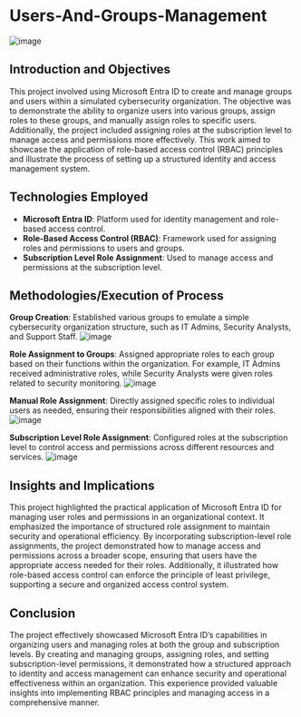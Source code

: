 # Users-And-Groups-Management
![image](https://github.com/user-attachments/assets/4f6f934e-602a-493a-8a4f-5bc88a727480)

## Introduction and Objectives
This project involved using Microsoft Entra ID to create and manage groups and users within a simulated cybersecurity organization. The objective was to demonstrate the ability to organize users into various groups, assign roles to these groups, and manually assign roles to specific users. Additionally, the project included assigning roles at the subscription level to manage access and permissions more effectively. This work aimed to showcase the application of role-based access control (RBAC) principles and illustrate the process of setting up a structured identity and access management system.

## Technologies Employed
- <b>Microsoft Entra ID</b>: Platform used for identity management and role-based access control.
- <b>Role-Based Access Control (RBAC)</b>: Framework used for assigning roles and permissions to users and groups.
- <b>Subscription Level Role Assignment</b>: Used to manage access and permissions at the subscription level.

## Methodologies/Execution of Process
<b>Group Creation</b>: Established various groups to emulate a simple cybersecurity organization structure, such as IT Admins, Security Analysts, and Support Staff.
![image](https://github.com/user-attachments/assets/66edce18-e197-4564-80a2-9ad20abafa89)

<b>Role Assignment to Groups</b>: Assigned appropriate roles to each group based on their functions within the organization. For example, IT Admins received administrative roles, while Security Analysts were given roles related to security monitoring.
![image](https://github.com/user-attachments/assets/41295423-8ba5-43e6-84a3-102e63c164ca)

<b>Manual Role Assignment</b>: Directly assigned specific roles to individual users as needed, ensuring their responsibilities aligned with their roles.
![image](https://github.com/user-attachments/assets/383e01d6-073b-40cc-a768-906223e0bb62)

<b>Subscription Level Role Assignment</b>: Configured roles at the subscription level to control access and permissions across different resources and services.
![image](https://github.com/user-attachments/assets/b95af0be-cd09-49b9-a3a2-d9ced920d34b)

## Insights and Implications
This project highlighted the practical application of Microsoft Entra ID for managing user roles and permissions in an organizational context. It emphasized the importance of structured role assignment to maintain security and operational efficiency. By incorporating subscription-level role assignments, the project demonstrated how to manage access and permissions across a broader scope, ensuring that users have the appropriate access needed for their roles. Additionally, it illustrated how role-based access control can enforce the principle of least privilege, supporting a secure and organized access control system.

## Conclusion
The project effectively showcased Microsoft Entra ID’s capabilities in organizing users and managing roles at both the group and subscription levels. By creating and managing groups, assigning roles, and setting subscription-level permissions, it demonstrated how a structured approach to identity and access management can enhance security and operational effectiveness within an organization. This experience provided valuable insights into implementing RBAC principles and managing access in a comprehensive manner.

